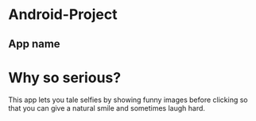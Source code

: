 # Android-Project

## App name 
# Why so serious?

This app lets you tale selfies by showing funny images before clicking so that you can give a natural smile and sometimes laugh hard.

